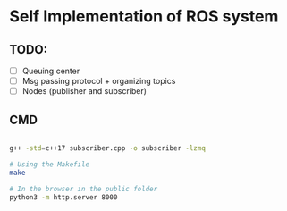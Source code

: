 # Self Implementation of ROS system


## TODO:
- [ ] Queuing center
- [ ] Msg passing protocol + organizing topics
- [ ] Nodes (publisher and subscriber)

## CMD
``` bash

g++ -std=c++17 subscriber.cpp -o subscriber -lzmq

# Using the Makefile
make

# In the browser in the public folder
python3 -m http.server 8000


```
